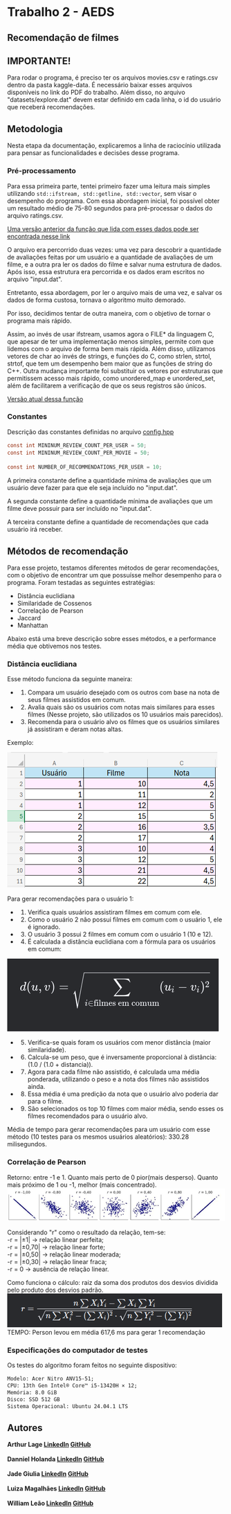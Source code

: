 # Trabalho 2 - AEDS
## Recomendação de filmes

## IMPORTANTE!

Para rodar o programa, é preciso ter os arquivos movies.csv e ratings.csv dentro da pasta kaggle-data. É necessário baixar esses arquivos disponíveis no link do PDF do trabalho.
Além disso, no arquivo "datasets/explore.dat" devem estar definido em cada linha, o id do usuário que receberá recomendações.

## Metodologia

Nesta etapa da documentação, explicaremos a linha de raciocínio utilizada para pensar as funcionalidades e decisões desse programa.

### Pré-processamento

Para essa primeira parte, tentei primeiro fazer uma leitura mais simples utilizando ```std::ifstream, std::getline, std::vector```, sem visar o desempenho do programa. Com essa abordagem inicial, foi possível obter um resultado médio de 75-80 segundos para pré-processar o dados do arquivo ratings.csv.

[Uma versão anterior da função que lida com esses dados pode ser encontrada nesse link](https://github.com/arthur-lage/movie-recommender/commit/303c64bf38c0b991bd4b02f4f14d6b8a00441137#diff-a6be4517d1cc29d972f91468e0137d1ba8455764b0176ff894a05fd4b4e07935R39-L41)

O arquivo era percorrido duas vezes: uma vez para descobrir a quantidade de avaliações feitas por um usuário e a quantidade de avaliações de um filme, e a outra pra ler os dados do filme e salvar numa estrutura de dados.
Após isso, essa estrutura era percorrida e os dados eram escritos no arquivo "input.dat".

Entretanto, essa abordagem, por ler o arquivo mais de uma vez, e salvar os dados de forma custosa, tornava o algoritmo muito demorado.

Por isso, decidimos tentar de outra maneira, com o objetivo de tornar o programa mais rápido.

Assim, ao invés de usar ifstream, usamos agora o FILE* da linguagem C, que apesar de ter uma implementação menos simples, permite com que lidemos com o arquivo de forma bem mais rápida. Além disso, utilizamos vetores de char ao invés de strings, e funções do C, como strlen, strtol, strtof, que tem um desempenho bem maior que as funções de string do C++.
Outra mudança importante foi substituir os vetores por estruturas que permitissem acesso mais rápido, como unordered_map e unordered_set, além de facilitarem a verificação de que os seus registros são únicos.

[Versão atual dessa função](https://github.com/arthur-lage/movie-recommender/blob/2d7e87200a712fd513e8bd70e9829c681560a816/src/input_preprocessor.cpp#L43)

### Constantes

Descrição das constantes definidas no arquivo [config.hpp](https://github.com/arthur-lage/movie-recommender/blob/2d7e87200a712fd513e8bd70e9829c681560a816/include/config.hpp#L1C1-L6C51)

```c
const int MININUM_REVIEW_COUNT_PER_USER = 50;
const int MININUM_REVIEW_COUNT_PER_MOVIE = 50;

const int NUMBER_OF_RECOMMENDATIONS_PER_USER = 10;
```

A primeira constante define a quantidade mínima de avaliações que um usuário deve fazer para que ele seja incluído no "input.dat".

A segunda constante define a quantidade mínima de avaliações que um filme deve possuir para ser incluído no "input.dat".

A terceira constante define a quantidade de recomendações que cada usuário irá receber.

## Métodos de recomendação

Para esse projeto, testamos diferentes métodos de gerar recomendações, com o objetivo de encontrar um que possuísse melhor desempenho para o programa.
Foram testadas as seguintes estratégias:

- Distância euclidiana 
- Similaridade de Cossenos
- Correlação de Pearson
- Jaccard
- Manhattan

Abaixo está uma breve descrição sobre esses métodos, e a performance média que obtivemos nos testes.

### Distância euclidiana

Esse método funciona da seguinte maneira:

- 1. Compara um usuário desejado com os outros com base na nota de seus filmes assistidos em comum.
- 2. Avalia quais são os usuários com notas mais similares para esses filmes (Nesse projeto, são utilizados os 10 usuários mais parecidos).
- 3. Recomenda para o usuário alvo os filmes que os usuários similares já assistiram e deram notas altas.

Exemplo: 

![Tabela De Avaliações para o exemplo](/imgs/table_euclidean_example.png)

Para gerar recomendações para o usuário 1:

- 1. Verifica quais usuários assistiram filmes em comum com ele.
- 2. Como o usuário 2 não possui filmes em comum com o usuário 1, ele é ignorado.
- 3. O usuário 3 possui 2 filmes em comum com o usuário 1 (10 e 12).
- 4. É calculada a distância euclidiana com a fórmula para os usuários em comum:

![Fórmula da distância por euclidiano](/imgs/formula_euclidean_example.png)

- 5. Verifica-se quais foram os usuários com menor distância (maior similaridade).
- 6. Calcula-se um peso, que é inversamente proporcional à distância: (1.0 / (1.0 + distancia)).
- 7. Agora para cada filme não assistido, é calculada uma média ponderada, utilizando o peso e a nota dos filmes não assistidos ainda.
- 8. Essa média é uma predição da nota que o usuário alvo poderia dar para o filme.
- 9. São selecionados os top 10 filmes com maior média, sendo esses os filmes recomendados para o usuário alvo.

Média de tempo para gerar recomendações para um usuário com esse método (10 testes para os mesmos usuários aleatórios): 330.28 milisegundos.

### Correlação de Pearson

Retorno: entre -1 e 1. Quanto mais perto de 0 pior(mais desperso). Quanto mais próximo de 1 ou -1, melhor (mais concentrado).
<img src="imgs/pearson.png"><img>

Considerando "r" como o resultado da relação, tem-se: <br>
-r = |±1| → relação linear perfeita;<br>
-r = |±0,70| → relação linear forte;<br>
-r = |±0,50| → relação linear moderada;<br>
-r = |±0,30| → relação linear fraca;<br>
-r = 0 → ausência de relação linear.

Como funciona o cálculo: raiz da soma dos produtos dos desvios dividida pelo produto dos desvios padrão.
<img src="imgs/pearsonFormula.png"><img> <br>
TEMPO: Person levou em média 617,6 ms para gerar 1 recomendação


### Especificações do computador de testes

Os testes do algoritmo foram feitos no seguinte dispositivo:

```
Modelo: Acer Nitro ANV15-51;
CPU: 13th Gen Intel® Core™ i5-13420H × 12;
Memória: 8.0 GiB
Disco: SSD 512 GB
Sistema Operacional: Ubuntu 24.04.1 LTS 
```

## Autores

<div>
    <strong>Arthur Lage<strong>
    <a href="https://linkedin.com/arthur-lage">LinkedIn</a>
    <a href="https://github.com/arthur-lage">GitHub</a>
</div>
<br>
<div>
    <strong>Danniel Holanda<strong>
    <a href="https://linkedin.com/arthur-lage">LinkedIn</a>
    <a href="https://github.com/arthur-lage">GitHub</a>
</div>
<br>
<div>
    <strong>Jade Giulia<strong>
    <a href="https://linkedin.com/arthur-lage">LinkedIn</a>
    <a href="https://github.com/arthur-lage">GitHub</a>
</div>
<br>
<div>
    <strong>Luiza Magalhães<strong>
    <a href="https://linkedin.com/arthur-lage">LinkedIn</a>
    <a href="https://github.com/arthur-lage">GitHub</a>
</div>
<br>
<div>
    <strong>William Leão<strong>
    <a href="https://linkedin.com/arthur-lage">LinkedIn</a>
    <a href="https://github.com/arthur-lage">GitHub</a>
</div>
<br>
